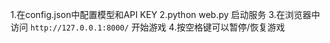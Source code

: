 1.在config.json中配置模型和API KEY
2.python web.py 启动服务
3.在浏览器中访问 `http://127.0.0.1:8000/` 开始游戏
4.按空格键可以暂停/恢复游戏

